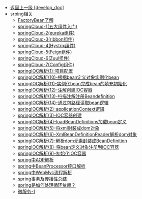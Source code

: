 - [返回上一级 [develop_doc]](txz-note/develop_doc/)
- [srping相关](txz-note/develop_doc/srping相关/)
  - [FactoryBean了解](txz-note/develop_doc/srping相关/FactoryBean了解.md)
  - [springCloud-1(五大组件入门)](txz-note/develop_doc/srping相关/springCloud-1(五大组件入门).md)
  - [springCloud-2(eureka组件)](txz-note/develop_doc/srping相关/springCloud-2(eureka组件).md)
  - [springCloud-3(ribbon组件)](txz-note/develop_doc/srping相关/springCloud-3(ribbon组件).md)
  - [springCloud-4(Hystrix组件)](txz-note/develop_doc/srping相关/springCloud-4(Hystrix组件).md)
  - [springCloud-5(Feign组件)](txz-note/develop_doc/srping相关/springCloud-5(Feign组件).md)
  - [springCloud-6(Zuul组件)](txz-note/develop_doc/srping相关/springCloud-6(Zuul组件).md)
  - [springCloud-7(Config组件)](txz-note/develop_doc/srping相关/springCloud-7(Config组件).md)
  - [springIOC解析(1)-项目配置](txz-note/develop_doc/srping相关/springIOC解析(1)-项目配置.md)
  - [springIOC解析(10)-根据bean定义对象实例化bean](txz-note/develop_doc/srping相关/springIOC解析(10)-根据bean定义对象实例化bean.md)
  - [springIOC解析(11)-实例化bean完成bean的填充初始化](txz-note/develop_doc/srping相关/springIOC解析(11)-实例化bean完成bean的填充初始化.md)
  - [springIOC解析(12)-注解创建IOC容器](txz-note/develop_doc/srping相关/springIOC解析(12)-注解创建IOC容器.md)
  - [springIOC解析(13)-扫描注解注册Beandefinition](txz-note/develop_doc/srping相关/springIOC解析(13)-扫描注解注册Beandefinition.md)
  - [springIOC解析(14)-通过包路径读取bean逻辑](txz-note/develop_doc/srping相关/springIOC解析(14)-通过包路径读取bean逻辑.md)
  - [springIOC解析(2)-applicationContext逻辑](txz-note/develop_doc/srping相关/springIOC解析(2)-applicationContext逻辑.md)
  - [springIOC解析(3)-IOC容器创建](txz-note/develop_doc/srping相关/springIOC解析(3)-IOC容器创建.md)
  - [springIOC解析(4)-loadBeanDefinitions加载bean定义](txz-note/develop_doc/srping相关/springIOC解析(4)-loadBeanDefinitions加载bean定义.md)
  - [springIOC解析(5)-将xml封装成dom对象](txz-note/develop_doc/srping相关/springIOC解析(5)-将xml封装成dom对象.md)
  - [springIOC解析(6)-XmlBeanDefinitionReader解析dom对象](txz-note/develop_doc/srping相关/springIOC解析(6)-XmlBeanDefinitionReader解析dom对象.md)
  - [springIOC解析(7)-解析dom元素封装成BeanDefinition](txz-note/develop_doc/srping相关/springIOC解析(7)-解析dom元素封装成BeanDefinition.md)
  - [springIOC解析(8)-将bean定义对象注册到IOC容器](txz-note/develop_doc/srping相关/springIOC解析(8)-将bean定义对象注册到IOC容器.md)
  - [springIOC解析(9)-初始化IOC容器](txz-note/develop_doc/srping相关/springIOC解析(9)-初始化IOC容器.md)
  - [spring中AOP解析](txz-note/develop_doc/srping相关/spring中AOP解析.md)
  - [spring中BeanProcessor接口解析](txz-note/develop_doc/srping相关/spring中BeanProcessor接口解析.md)
  - [spring中WebMvc流程解析](txz-note/develop_doc/srping相关/spring中WebMvc流程解析.md)
  - [spring事务及传播性总结](txz-note/develop_doc/srping相关/spring事务及传播性总结.md)
  - [spring是如何处理循环依赖？](txz-note/develop_doc/srping相关/spring是如何处理循环依赖？.md)
  - [微服务-1](txz-note/develop_doc/srping相关/微服务-1.md)
